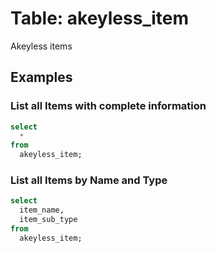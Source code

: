 # Table: akeyless_item

Akeyless items

## Examples

### List all Items with complete information

```sql
select
  *
from
  akeyless_item;
```

### List all Items by Name and Type

```sql
select
  item_name,
  item_sub_type
from
  akeyless_item;
```
